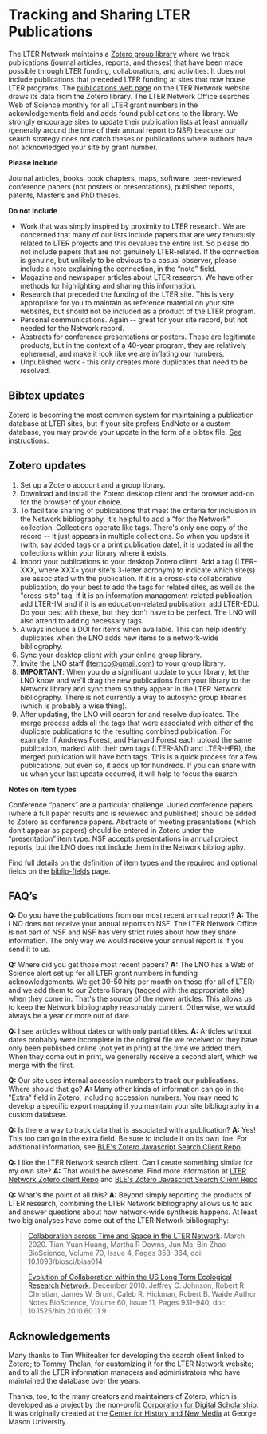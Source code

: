 # Tracking and Sharing LTER Publications #

The LTER Network maintains a [Zotero group library](https://www.zotero.org/groups/2055673/lter_network/library) where we track publications (journal articles, reports, and theses) that have been made possible through LTER funding, collaborations, and activities. It does not include publications that preceded LTER funding at sites that now house LTER programs. The [publications web page](https://lternet.edu/bibliography/) on the LTER Network website draws its data from the Zotero library. The LTER Network Office searches Web of Science monthly for all LTER grant numbers in the ackowledgements field and adds found publications to the library. We strongly encourage sites to update their publication lists at least annually (generally around the time of their annual report to NSF) beacuse our search strategy does not catch theses or publications where authors have not acknowledged your site by grant number. 

**Please include**

Journal articles, books, book chapters, maps, software, peer-reviewed conference papers (not posters or presentations), published reports, patents, Master’s and PhD theses.

**Do not include**
* Work that was simply inspired by proximity to LTER research. We are concerned that many of our lists include papers that are very tenuously related to LTER projects and this devalues the entire list. So please do not include papers that are not genuinely LTER-related. If the connection is genuine, but unlikely to be obvious to a casual observer, please include a note explaining the connection, in the “note” field.
* Magazine and newspaper articles about LTER research. We have other methods for highlighting and sharing this information.
* Research that preceded the funding of the LTER site. This is very appropriate for you to maintain as reference material on your site websites, but should not be included as a product of the LTER program.
* Personal communications. Again -- great for your site record, but not needed for the Network record.
* Abstracts for conference presentations or posters. These are legitimate products, but in the context of a 40-year program, they are relatively ephemeral, and make it look like we are inflating our numbers.
* Unpublished work - this only creates more duplicates that need to be resolved.

## Bibtex updates
Zotero is becoming the most common system for maintaining a publication database at LTER sites, but if your site prefers EndNote or a custom database, you may provide your update in the form of a bibtex file. [See instructions](https://lter.github.io/im-manual/bibtex).

## Zotero updates

1. Set up a Zotero account and a group library.
2. Download and install the Zotero desktop client and the browser add-on for the browser of your choice. 
3. To facilitate sharing of publications that meet the criteria for inclusion in the Network bibliography, it's helpful to add a "for the Network" collection. Collections operate like tags. There's only one copy of the record -- it just appears in multiple collections. So when you update it (with, say added tags or a print publication date), it is updated in all the collections within your library where it exists.
4. Import your publications to your desktop Zotero client. Add a tag (LTER-XXX, where XXX= your site's 3-letter acronym) to indicate which site(s) are associated with the publication. If it is a cross-site collaborative publication, do your best to add the tags for related sites, as well as the "cross-site" tag. If it is an information management-related publication, add LTER-IM and if it is an education-related publication, add LTER-EDU. Do your best with these, but they don't have to be perfect. The LNO will also attend to adding necessary tags.
5. Always include a DOI for items when available. This can help identify duplicates when the LNO adds new items to a network-wide bibliography.
6. Sync your desktop client with your online group library.
7. Invite the LNO staff (lternco@gmail.com) to your group library.
8. **IMPORTANT**: When you do a significant update to your library, let the LNO know and we'll drag the new publications from your library to the Network library and sync them so they appear in the LTER Network bibliography. There is not currently a way to autosync group libraries (which is probably a wise thing).
9. After updating, the LNO will search for and resolve duplicates. The merge process adds all the tags that were associated with either of the duplicate publications to the resulting combined publication. For example: if Andrews Forest, and Harvard Forest each upload the same publication, marked with their own tags (LTER-AND and LTER-HFR), the merged publication will have both tags. This is a quick process for a few publications, but even so, it adds up for hundreds. If you can share with us when your last update occurred, it will help to focus the search.

**Notes on item types**

Conference “papers” are a particular challenge. Juried conference papers (where a full paper results and is reviewed and published) should be added to Zotero as conference papers.  Abstracts of meeting presentations (which don’t appear as papers) should be entered in Zotero under the  “presentation” item type. NSF accepts presentations in annual project reports, but the LNO does not include them in the Network bibliography.

Find full details on the definition of item types and the required and optional fields on the [biblio-fields](https://lter.github.io/im-manual/biblio-fields) page.

## FAQ’s ##

**Q:** Do you have the publications from our most recent annual report?
**A:** The LNO does not receive your annual reports to NSF. The LTER Network Office is not part of NSF and NSF has very strict rules about how they share information. The only way we would receive your annual report is if you send it to us. 

**Q:** Where did you get those most recent papers?
**A:** The LNO has a Web of Science alert set up for all LTER grant numbers in funding acknowledgements. We get 30-50 hits per month on those (for all of LTER) and we add them to our Zotero library (tagged with the appropriate site) when they come in. That's the source of the newer articles. This allows us to keep the Network bibliography reasonably current. Otherwise, we would always be a year or more out of date.

**Q:** I see articles without dates or with only partial titles.
**A:** Articles without dates probably were incomplete in the original file we received or they have only been published online (not yet in print) at the time we added them. When they come out in print, we generally receive a second alert, which we merge with the first. 

**Q:** Our site uses internal accession numbers to track our publications. Where should that go?
**A:** Many other kinds of information can go in the "Extra" field in Zotero, including accession numbers. You may need to develop a specific export mapping if you maintain your site bibliography in a custom database. 

**Q:** Is there a way to track data that is associated with a publication?
**A:** Yes! This too can go in the extra field. Be sure to include it on its own line. For additional information, see [BLE's Zotero Javascript Search Client Repo](https://github.com/BLE-LTER/Zotero-JavaScript-Search-Client).

**Q:** I like the LTER Network search client. Can I create something similar for my own site?
**A:** That would be awesome. Find more information at [LTER Network Zotero client Repo](https://github.com/lter/Zotero-JavaScript-Search-Client) and [BLE's Zotero Javascript Search Client Repo](https://github.com/BLE-LTER/Zotero-JavaScript-Search-Client)

**Q:** What's the point of all this?
**A:** Beyond simply reporting the products of LTER research, combining the LTER Network bibliography allows us to ask and answer questions about how network-wide synthesis happens. At least two big analyses have come out of the LTER Network bibliography:

> [Collaboration across Time and Space in the LTER Network](https://doi.org/10.1093/biosci/biaa014). March 2020.
> Tian-Yuan Huang, Martha R Downs, Jun Ma, Bin Zhao
> BioScience, Volume 70, Issue 4, Pages 353–364, doi: 10.1093/biosci/biaa014
> 
> [Evolution of Collaboration within the US Long Term Ecological Research Network](https://doi.org/10.1525/bio.2010.60.11.9). December 2010. 
> Jeffrey C. Johnson, Robert R. Christian, James W. Brunt, Caleb R. Hickman, Robert B. Waide Author Notes
> BioScience, Volume 60, Issue 11, Pages 931–940, doi: 10.1525/bio.2010.60.11.9

## Acknowledgements ##
Many thanks to Tim Whiteaker for developing the search client linked to Zotero; to Tommy Thelan, for customizing it for the LTER Network website; and to all the LTER information managers and administrators who have maintained the database over the years.

Thanks, too, to the many creators and maintainers of Zotero, which is developed as a project by the non-profit [Corporation for Digital Scholarship](http://digitalscholar.org/). It was originally created at the [Center for History and New Media](https://en.wikipedia.org/wiki/Center_for_History_and_New_Media) at George Mason University.

